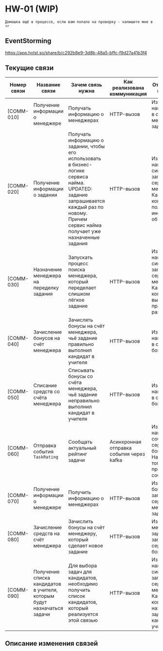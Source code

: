 # HW-01 (WIP)

```
Домашка ещё в процессе, если вам попало на проверку - напишите мне в тг

```

## EventStorming

https://app.holst.so/share/b/c292b8e9-3d8b-48a5-bffc-f9d27a41b3f4

## Текущие связи

| Номер связи | Название связи | Зачем связь нужна | Как реализована коммуникация | Откуда, куда, как часто |
| ----------- | -------------- | ----------------- | ---------------------------- | ----------------------- |
| [COMM-010] | Получение информации о менеджере | Получать информацию о менеджерах | HTTP-вызов | Из сервиса найма запрос в сервис менеджмента заданий |
| [COMM-020] | Получение информации о задании | Получать информацию о задании, чтобы его использовать в бизнес-логике сервиса найма. UPDATED: задание запрашивается каждый раз по новому. Причем сервис найма получает уже назначенные задания | HTTP-вызов | Из сервиса найма синхронный запрос в сервис менеджмента. Каждый раз, когда нужно получить информацию об уроке |
| [COMM-030] | Назначение менеджера на переделку задания | Запускать процесс поиска менеджера, который переделает слишком лёгкое задание | HTTP-вызов | Из сервиса найма синхронный запрос в сервис менеджмента. Каждый раз, когда задание выполнили правильно 10 раз подряд |
| [COMM-040] | Зачисление бонусов на счёт менеджера | Зачислять бонусы на счёт менеджера, чьё задание правильно выполнил кандидат в учителя | HTTP-вызов | Из сервиса найма запрос в сервис бонусов |
| [COMM-050] | Списание средств со счёта менеджера | Списывать бонусы со счёта менеджера, чьё задание неправильно выполнил кандидат в учителя | HTTP-вызов | Из сервиса найма запрос в сервис бонусов |
| [COMM-060] | Отправка события `TaskRating` | Сообщать актуальный рейтинг задачи | Асинхронная отправка события через kafka | Из сервиса найма  событие в сервис бонусов Название топика, куда продьюсится событие: task |
| [COMM-070] | Получение информации о менеджере | Получить информацию о менеджерах | HTTP-вызов | Из сервиса бонусов  запрос в сервис менеджмента заданий |
| [COMM-080] | Зачисление средств на счёт менеджера | Зачислить бонусы на счёт менеджеру, который сделает новое задание | HTTP-вызов | Из сервиса менеджмента заданий запрос в сервис бонусов |
| [COMM-090] | Получение списка кандидатов в учителя, которым будут назначаться задачи | Для выбора задач для кандидатов, необходимо получить список кандидатов, который реализуется этой связью | HTTP-вызов | Из сервиса найма синхронный запрос в сервис менеджмента. Каждый раз, когда надо назначить задачи кандидатам в учителя |

## Описание изменения связей
